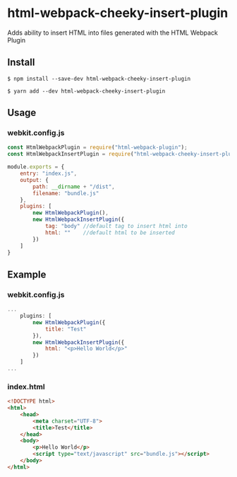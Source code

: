 # html-webpack-cheeky-insert-plugin
Adds ability to insert HTML into files generated with the HTML Webpack Plugin

## Install
```console
$ npm install --save-dev html-webpack-cheeky-insert-plugin
```
```console
$ yarn add --dev html-webpack-cheeky-insert-plugin
```

## Usage
### webkit.config.js
```javascript
const HtmlWebpackPlugin = require("html-webpack-plugin");
const HtmlWebpackInsertPlugin = require("html-webpack-cheeky-insert-plugin");

module.exports = {
	entry: "index.js",
	output: {
		path: __dirname + "/dist",
		filename: "bundle.js"
	},
	plugins: [
		new HtmlWebpackPlugin(),
		new HtmlWebpackInsertPlugin({
			tag: "body" //default tag to insert html into
			html: "" 	//default html to be inserted
		})
	]
}

```

## Example
### webkit.config.js
```javascript
...
	plugins: [
		new HtmlWebpackPlugin({
			title: "Test"
		}),
		new HtmlWebpackInsertPlugin({
			html: "<p>Hello World</p>"
		})
	]
...
```
### index.html
```html
<!DOCTYPE html>
<html>
	<head>
		<meta charset="UTF-8">
		<title>Test</title>
	</head>
	<body>
		<p>Hello World</p>
		<script type="text/javascript" src="bundle.js"></script>
	</body>
</html>
```